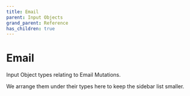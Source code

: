 ```yaml
---
title: Email
parent: Input Objects
grand_parent: Reference
has_children: true
---
```


# Email

Input Object types relating to Email Mutations.

We arrange them under their types here to keep the sidebar list smaller.

